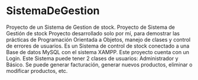 # SistemaDeGestion
Proyecto de un Sistema de Gestion de stock.
Proyecto de Sistema de Gestión de stock Proyecto desarrollado solo por mí, para demostrar las prácticas de Programación Orientada a Objetos, manejo de clases y control de errores de usuarios. Es un Sistema de control de stock conectado a una Base de datos MySQL con el sistema XAMPP. Este proyecto cuenta con un Login. Este Sistema puede tener 2 clases de usuarios: Administrador y Básico. Se puede generar facturación, generar nuevos productos, eliminar o modificar productos, etc.
